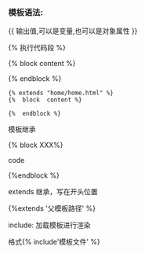 ### 模板语法:

{{  输出值,可以是变量,也可以是对象属性 }}

{%   执行代码段  %}

{%  block  content %}

{%  endblock %}

```
{% extends "home/home.html" %}
{%  block  content %}

{%  endblock %}

```
模板继承

{% block XXX%}

  code

 {%endblock %}

extends 继承，写在开头位置

  {%extends  '父模板路径' %}

include:    加载模板进行渲染

  格式{% include'模板文件' %}